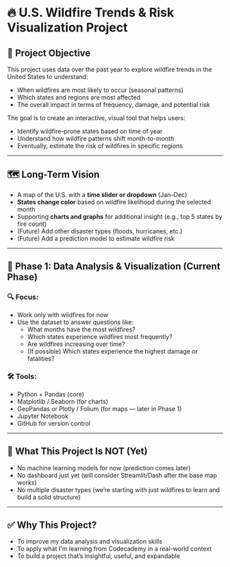 # 🔥 U.S. Wildfire Trends & Risk Visualization Project

## 🧠 Project Objective
This project uses data over the past year to explore wildfire trends in the United States to understand:
- When wildfires are most likely to occur (seasonal patterns)
- Which states and regions are most affected
- The overall impact in terms of frequency, damage, and potential risk

The goal is to create an interactive, visual tool that helps users:
- Identify wildfire-prone states based on time of year
- Understand how wildfire patterns shift month-to-month
- Eventually, estimate the risk of wildfires in specific regions

---

## 🗺️ Long-Term Vision
- A map of the U.S. with a **time slider or dropdown** (Jan–Dec)
- **States change color** based on wildfire likelihood during the selected month
- Supporting **charts and graphs** for additional insight (e.g., top 5 states by fire count)
- (Future) Add other disaster types (floods, hurricanes, etc.)
- (Future) Add a prediction model to estimate wildfire risk

---

## 🧱 Phase 1: Data Analysis & Visualization (Current Phase)
### 🔍 Focus:
- Work only with wildfires for now
- Use the dataset to answer questions like:
  - What months have the most wildfires?
  - Which states experience wildfires most frequently?
  - Are wildfires increasing over time?
  - (If possible) Which states experience the highest damage or fatalities?

### 🛠 Tools:
- Python + Pandas (core)
- Matplotlib / Seaborn (for charts)
- GeoPandas or Plotly / Folium (for maps — later in Phase 1)
- Jupyter Notebook
- GitHub for version control

---

## 🧭 What This Project Is NOT (Yet)
- No machine learning models for now (prediction comes later)
- No dashboard just yet (will consider Streamlit/Dash after the base map works)
- No multiple disaster types (we’re starting with just wildfires to learn and build a solid structure)

---

## ✅ Why This Project?
- To improve my data analysis and visualization skills
- To apply what I'm learning from Codecademy in a real-world context
- To build a project that’s insightful, useful, and expandable
